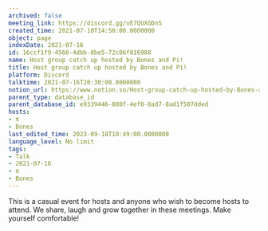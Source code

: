 ```yaml
---
archived: false
meeting_link: https://discord.gg/vE7QUXGDnS
created_time: 2021-07-10T14:50:00.0000000
object: page
indexDate: 2021-07-16
id: 16ccf1f9-4566-4dbb-8be5-72c06f816988
name: Host group catch up hosted by Bones and Pi!
title: Host group catch up hosted by Bones and Pi!
platform: Discord
talktime: 2021-07-16T20:30:00.0000000
notion_url: https://www.notion.so/Host-group-catch-up-hosted-by-Bones-and-Pi-16ccf1f945664dbb8be572c06f816988
parent_type: database_id
parent_database_id: e9339446-880f-4ef0-8ad7-8ad1f507dded
hosts:
- π
- Bones
last_edited_time: 2023-09-18T10:49:00.0000000
language_level: No limit
tags:
- Talk
- 2021-07-16
- π
- Bones
---
```


This is a casual event for hosts and anyone who wish to become hosts to attend.  We share, laugh and grow together in these meetings.  Make yourself comfortable!






